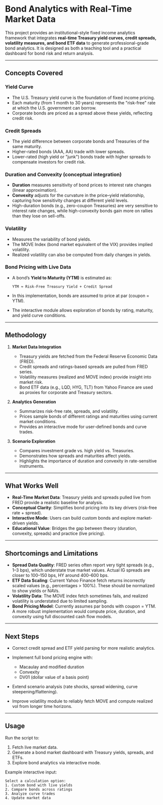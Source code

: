 
# Bond Analytics with Real-Time Market Data

This project provides an institutional-style fixed income analytics framework that integrates **real-time Treasury yield curves, credit spreads, volatility measures, and bond ETF data** to generate professional-grade bond analytics. It is designed as both a teaching tool and a practical dashboard for bond risk and return analysis.

---

## Concepts Covered

### Yield Curve

* The U.S. Treasury yield curve is the foundation of fixed income pricing.
* Each maturity (from 1 month to 30 years) represents the "risk-free" rate at which the U.S. government can borrow.
* Corporate bonds are priced as a spread above these yields, reflecting credit risk.

### Credit Spreads

* The yield difference between corporate bonds and Treasuries of the same maturity.
* Higher-rated bonds (AAA, AA) trade with lower spreads.
* Lower-rated (high yield or "junk") bonds trade with higher spreads to compensate investors for credit risk.

### Duration and Convexity (conceptual integration)

* **Duration** measures sensitivity of bond prices to interest rate changes (linear approximation).
* **Convexity** adjusts for the curvature in the price–yield relationship, capturing how sensitivity changes at different yield levels.
* High-duration bonds (e.g., zero-coupon Treasuries) are very sensitive to interest rate changes, while high-convexity bonds gain more on rallies than they lose on sell-offs.

### Volatility

* Measures the variability of bond yields.
* The MOVE Index (bond market equivalent of the VIX) provides implied volatility.
* Realized volatility can also be computed from daily changes in yields.

### Bond Pricing with Live Data

* A bond’s **Yield to Maturity (YTM)** is estimated as:

  ```
  YTM ≈ Risk-Free Treasury Yield + Credit Spread
  ```
* In this implementation, bonds are assumed to price at par (coupon = YTM).
* The interactive module allows exploration of bonds by rating, maturity, and yield curve conditions.

---

## Methodology

1. **Market Data Integration**

   * Treasury yields are fetched from the Federal Reserve Economic Data (FRED).
   * Credit spreads and ratings-based spreads are pulled from FRED series.
   * Volatility measures (realized and MOVE index) provide insight into market risk.
   * Bond ETF data (e.g., LQD, HYG, TLT) from Yahoo Finance are used as proxies for corporate and Treasury sectors.

2. **Analytics Generation**

   * Summarizes risk-free rate, spreads, and volatility.
   * Prices sample bonds of different ratings and maturities using current market conditions.
   * Provides an interactive mode for user-defined bonds and curve trades.

3. **Scenario Exploration**

   * Compares investment grade vs. high yield vs. Treasuries.
   * Demonstrates how spreads and maturities affect yields.
   * Highlights the importance of duration and convexity in rate-sensitive instruments.

---

## What Works Well

* **Real-Time Market Data**: Treasury yields and spreads pulled live from FRED provide a realistic baseline for analysis.
* **Conceptual Clarity**: Simplifies bond pricing into its key drivers (risk-free rate + spread).
* **Interactive Mode**: Users can build custom bonds and explore market-driven yields.
* **Educational Value**: Bridges the gap between theory (duration, convexity, spreads) and practice (live pricing).

---

## Shortcomings and Limitations

* **Spread Data Quality**: FRED series often report very tight spreads (e.g., 1–3 bps), which understate true market values. Actual IG spreads are closer to 100–150 bps, HY around 400–600 bps.
* **ETF Data Scaling**: Current Yahoo Finance fetch returns incorrectly scaled values (e.g., percentages > 100%). These should be normalized to show yields or NAVs.
* **Volatility Data**: The MOVE index fetch sometimes fails, and realized volatility is understated due to limited sampling.
* **Bond Pricing Model**: Currently assumes par bonds with coupon = YTM. A more robust implementation would compute price, duration, and convexity using full discounted cash flow models.

---

## Next Steps

* Correct credit spread and ETF yield parsing for more realistic analytics.
* Implement full bond pricing engine with:

  * Macaulay and modified duration
  * Convexity
  * DV01 (dollar value of a basis point)
* Extend scenario analysis (rate shocks, spread widening, curve steepening/flattening).
* Improve volatility module to reliably fetch MOVE and compute realized vol from longer time horizons.

---

## Usage

Run the script to:

1. Fetch live market data.
2. Generate a bond market dashboard with Treasury yields, spreads, and ETFs.
3. Explore bond analytics via interactive mode.

Example interactive input:

```
Select a calculation option:
1. Custom bond with live yields
2. Compare bonds across ratings
3. Analyze curve trades
4. Update market data
```

